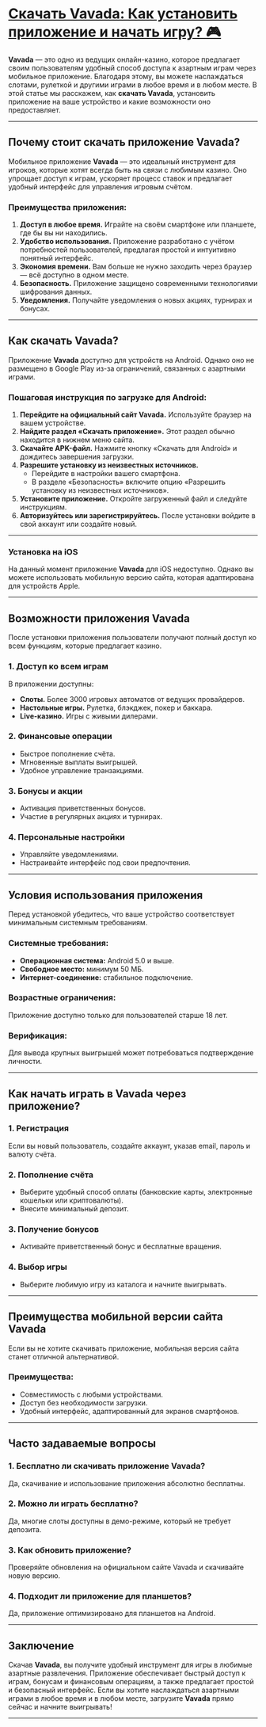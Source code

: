 # [Скачать Vavada: Как установить приложение и начать игру? 🎮](https://partnervavadarv.com?promo=75590753-cc8b-4c4a-8d71-99b7a2293439-jud\&target=register)

**Vavada** — это одно из ведущих онлайн-казино, которое предлагает своим пользователям удобный способ доступа к азартным играм через мобильное приложение. Благодаря этому, вы можете наслаждаться слотами, рулеткой и другими играми в любое время и в любом месте. В этой статье мы расскажем, как **скачать Vavada**, установить приложение на ваше устройство и какие возможности оно предоставляет.

***

## Почему стоит скачать приложение Vavada?

Мобильное приложение **Vavada** — это идеальный инструмент для игроков, которые хотят всегда быть на связи с любимым казино. Оно упрощает доступ к играм, ускоряет процесс ставок и предлагает удобный интерфейс для управления игровым счётом.

### Преимущества приложения:

1. **Доступ в любое время.**
   Играйте на своём смартфоне или планшете, где бы вы ни находились.
2. **Удобство использования.**
   Приложение разработано с учётом потребностей пользователей, предлагая простой и интуитивно понятный интерфейс.
3. **Экономия времени.**
   Вам больше не нужно заходить через браузер — всё доступно в одном месте.
4. **Безопасность.**
   Приложение защищено современными технологиями шифрования данных.
5. **Уведомления.**
   Получайте уведомления о новых акциях, турнирах и бонусах.

***

## Как скачать Vavada?

Приложение **Vavada** доступно для устройств на Android. Однако оно не размещено в Google Play из-за ограничений, связанных с азартными играми.

### Пошаговая инструкция по загрузке для Android:

1. **Перейдите на официальный сайт Vavada.**
   Используйте браузер на вашем устройстве.
2. **Найдите раздел «Скачать приложение».**
   Этот раздел обычно находится в нижнем меню сайта.
3. **Скачайте APK-файл.**
   Нажмите кнопку «Скачать для Android» и дождитесь завершения загрузки.
4. **Разрешите установку из неизвестных источников.**
   * Перейдите в настройки вашего смартфона.
   * В разделе «Безопасность» включите опцию «Разрешить установку из неизвестных источников».
5. **Установите приложение.**
   Откройте загруженный файл и следуйте инструкциям.
6. **Авторизуйтесь или зарегистрируйтесь.**
   После установки войдите в свой аккаунт или создайте новый.

***

### Установка на iOS

На данный момент приложение **Vavada** для iOS недоступно. Однако вы можете использовать мобильную версию сайта, которая адаптирована для устройств Apple.

***

## Возможности приложения Vavada

После установки приложения пользователи получают полный доступ ко всем функциям, которые предлагает казино.

### 1. Доступ ко всем играм

В приложении доступны:

* **Слоты.**
  Более 3000 игровых автоматов от ведущих провайдеров.
* **Настольные игры.**
  Рулетка, блэкджек, покер и баккара.
* **Live-казино.**
  Игры с живыми дилерами.

### 2. Финансовые операции

* Быстрое пополнение счёта.
* Мгновенные выплаты выигрышей.
* Удобное управление транзакциями.

### 3. Бонусы и акции

* Активация приветственных бонусов.
* Участие в регулярных акциях и турнирах.

### 4. Персональные настройки

* Управляйте уведомлениями.
* Настраивайте интерфейс под свои предпочтения.

***

## Условия использования приложения

Перед установкой убедитесь, что ваше устройство соответствует минимальным системным требованиям.

### Системные требования:

* **Операционная система:** Android 5.0 и выше.
* **Свободное место:** минимум 50 МБ.
* **Интернет-соединение:** стабильное подключение.

### Возрастные ограничения:

Приложение доступно только для пользователей старше 18 лет.

### Верификация:

Для вывода крупных выигрышей может потребоваться подтверждение личности.

***

## Как начать играть в Vavada через приложение?

### 1. Регистрация

Если вы новый пользователь, создайте аккаунт, указав email, пароль и валюту счёта.

### 2. Пополнение счёта

* Выберите удобный способ оплаты (банковские карты, электронные кошельки или криптовалюты).
* Внесите минимальный депозит.

### 3. Получение бонусов

* Активайте приветственный бонус и бесплатные вращения.

### 4. Выбор игры

* Выберите любимую игру из каталога и начните выигрывать.

***

## Преимущества мобильной версии сайта Vavada

Если вы не хотите скачивать приложение, мобильная версия сайта станет отличной альтернативой.

### Преимущества:

* Совместимость с любыми устройствами.
* Доступ без необходимости загрузки.
* Удобный интерфейс, адаптированный для экранов смартфонов.

***

## Часто задаваемые вопросы

### 1. Бесплатно ли скачивать приложение Vavada?

Да, скачивание и использование приложения абсолютно бесплатны.

### 2. Можно ли играть бесплатно?

Да, многие слоты доступны в демо-режиме, который не требует депозита.

### 3. Как обновить приложение?

Проверяйте обновления на официальном сайте Vavada и скачивайте новую версию.

### 4. Подходит ли приложение для планшетов?

Да, приложение оптимизировано для планшетов на Android.

***

## Заключение

Скачав **Vavada**, вы получите удобный инструмент для игры в любимые азартные развлечения. Приложение обеспечивает быстрый доступ к играм, бонусам и финансовым операциям, а также предлагает простой и безопасный интерфейс. Если вы хотите наслаждаться азартными играми в любое время и в любом месте, загрузите **Vavada** прямо сейчас и начните выигрывать!

***
